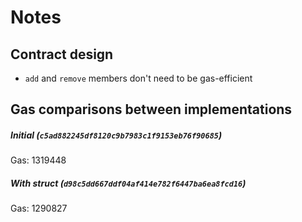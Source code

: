 # Notes

## Contract design

- `add` and `remove` members don't need to be gas-efficient

## Gas comparisons between implementations

##### Initial (`c5ad882245df8120c9b7983c1f9153eb76f90685`)

Gas: 1319448

##### With struct (`d98c5dd667ddf04af414e782f6447ba6ea8fcd16`)

Gas: 1290827
